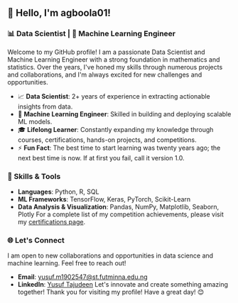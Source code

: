 ## 👋 Hello, I'm agboola01!
### 📊 Data Scientist | 🤖 Machine Learning Engineer
Welcome to my GitHub profile! I am a passionate Data Scientist and Machine Learning Engineer with a strong foundation in mathematics and statistics. Over the years, I've honed my skills through numerous projects and collaborations, and I'm always excited for new challenges and opportunities.
- 📈 **Data Scientist**: 2+ years of experience in extracting actionable insights from data.
- 🤖 **Machine Learning Engineer**: Skilled in building and deploying scalable ML models.
- 🎓 **Lifelong Learner**: Constantly expanding my knowledge through courses, certifications, hands-on projects, and competitions.
- ⚡ **Fun Fact**: The best time to start learning was twenty years ago; the next best time is now. If at first you fail, call it version 1.0.
### 🔧 Skills & Tools
- **Languages**: Python, R, SQL
- **ML Frameworks**: TensorFlow, Keras, PyTorch, Scikit-Learn
- **Data Analysis & Visualization**: Pandas, NumPy, Matplotlib, Seaborn, Plotly
For a complete list of my competition achievements, please visit my [certifications page](https://zindi.africa/users/agboola_yusuf/competitions/certificate).
### 🌐 Let's Connect
I am open to new collaborations and opportunities in data science and machine learning. Feel free to reach out!
- **Email**: [yusuf.m1902547@st.futminna.edu.ng](mailto:yusuf.m1902547@st.futminna.edu.ng)
- **LinkedIn**: [Yusuf Tajudeen](http://www.linkedin.com/in/yusuf-tajudeen-b512b227b)
Let's innovate and create something amazing together! Thank you for visiting my profile! Have a great day! 😊

